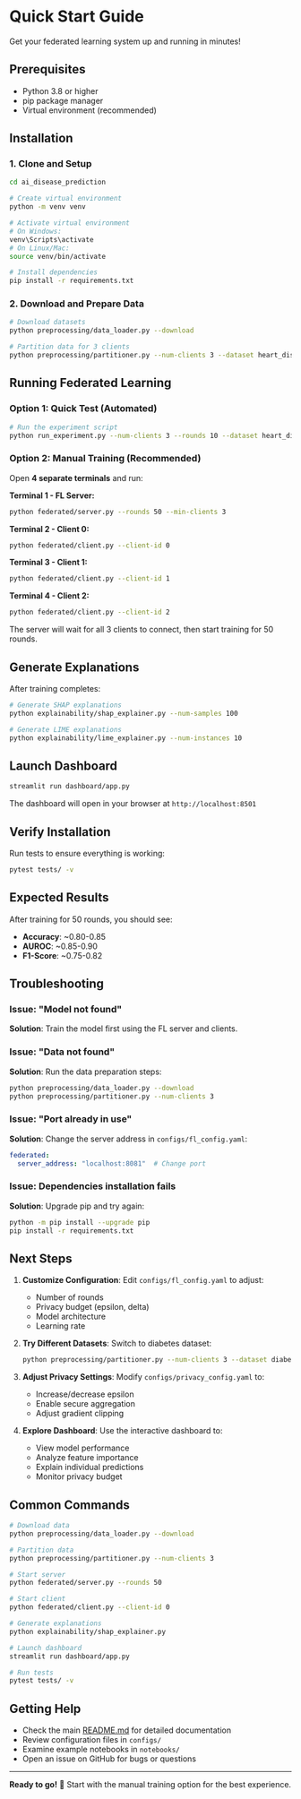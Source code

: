 # Quick Start Guide

Get your federated learning system up and running in minutes!

## Prerequisites

- Python 3.8 or higher
- pip package manager
- Virtual environment (recommended)

## Installation

### 1. Clone and Setup

```bash
cd ai_disease_prediction

# Create virtual environment
python -m venv venv

# Activate virtual environment
# On Windows:
venv\Scripts\activate
# On Linux/Mac:
source venv/bin/activate

# Install dependencies
pip install -r requirements.txt
```

### 2. Download and Prepare Data

```bash
# Download datasets
python preprocessing/data_loader.py --download

# Partition data for 3 clients
python preprocessing/partitioner.py --num-clients 3 --dataset heart_disease
```

## Running Federated Learning

### Option 1: Quick Test (Automated)

```bash
# Run the experiment script
python run_experiment.py --num-clients 3 --rounds 10 --dataset heart_disease
```

### Option 2: Manual Training (Recommended)

Open **4 separate terminals** and run:

**Terminal 1 - FL Server:**
```bash
python federated/server.py --rounds 50 --min-clients 3
```

**Terminal 2 - Client 0:**
```bash
python federated/client.py --client-id 0
```

**Terminal 3 - Client 1:**
```bash
python federated/client.py --client-id 1
```

**Terminal 4 - Client 2:**
```bash
python federated/client.py --client-id 2
```

The server will wait for all 3 clients to connect, then start training for 50 rounds.

## Generate Explanations

After training completes:

```bash
# Generate SHAP explanations
python explainability/shap_explainer.py --num-samples 100

# Generate LIME explanations
python explainability/lime_explainer.py --num-instances 10
```

## Launch Dashboard

```bash
streamlit run dashboard/app.py
```

The dashboard will open in your browser at `http://localhost:8501`

## Verify Installation

Run tests to ensure everything is working:

```bash
pytest tests/ -v
```

## Expected Results

After training for 50 rounds, you should see:
- **Accuracy**: ~0.80-0.85
- **AUROC**: ~0.85-0.90
- **F1-Score**: ~0.75-0.82

## Troubleshooting

### Issue: "Model not found"
**Solution**: Train the model first using the FL server and clients.

### Issue: "Data not found"
**Solution**: Run the data preparation steps:
```bash
python preprocessing/data_loader.py --download
python preprocessing/partitioner.py --num-clients 3
```

### Issue: "Port already in use"
**Solution**: Change the server address in `configs/fl_config.yaml`:
```yaml
federated:
  server_address: "localhost:8081"  # Change port
```

### Issue: Dependencies installation fails
**Solution**: Upgrade pip and try again:
```bash
python -m pip install --upgrade pip
pip install -r requirements.txt
```

## Next Steps

1. **Customize Configuration**: Edit `configs/fl_config.yaml` to adjust:
   - Number of rounds
   - Privacy budget (epsilon, delta)
   - Model architecture
   - Learning rate

2. **Try Different Datasets**: Switch to diabetes dataset:
   ```bash
   python preprocessing/partitioner.py --num-clients 3 --dataset diabetes
   ```

3. **Adjust Privacy Settings**: Modify `configs/privacy_config.yaml` to:
   - Increase/decrease epsilon
   - Enable secure aggregation
   - Adjust gradient clipping

4. **Explore Dashboard**: Use the interactive dashboard to:
   - View model performance
   - Analyze feature importance
   - Explain individual predictions
   - Monitor privacy budget

## Common Commands

```bash
# Download data
python preprocessing/data_loader.py --download

# Partition data
python preprocessing/partitioner.py --num-clients 3

# Start server
python federated/server.py --rounds 50

# Start client
python federated/client.py --client-id 0

# Generate explanations
python explainability/shap_explainer.py

# Launch dashboard
streamlit run dashboard/app.py

# Run tests
pytest tests/ -v
```

## Getting Help

- Check the main [README.md](README.md) for detailed documentation
- Review configuration files in `configs/`
- Examine example notebooks in `notebooks/`
- Open an issue on GitHub for bugs or questions

---

**Ready to go!** 🚀 Start with the manual training option for the best experience.
